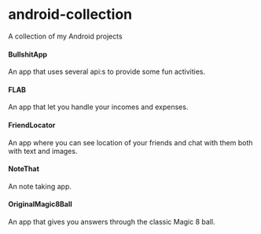 # android-collection
A collection of my Android projects

#### BullshitApp

An app that uses several api:s to provide some fun activities.

#### FLAB

An app that let you handle your incomes and expenses.

#### FriendLocator

An app where you can see location of your friends and chat with them both with text and images.

#### NoteThat

An note taking app.

#### OriginalMagic8Ball

An app that gives you answers through the classic Magic 8 ball.
